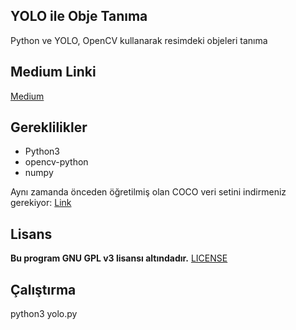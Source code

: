 ## YOLO ile Obje Tanıma
Python ve YOLO, OpenCV kullanarak resimdeki objeleri tanıma

## Medium Linki
[Medium](https://medium.com/@alperenbayramoglu2/100-sat%C4%B1r-kod-ile-derin-%C3%B6%C4%9Frenme-ed8d95228e59)

## Gereklilikler
* Python3
* opencv-python
* numpy

Aynı zamanda önceden öğretilmiş olan COCO veri setini indirmeniz gerekiyor:
[Link](https://pjreddie.com/media/files/yolov3.weights)


## Lisans
**Bu program GNU GPL v3 lisansı altındadır.**
[LICENSE](https://github.com/Spelchure/CSGO-Internal/blob/master/LICENSE)

## Çalıştırma
python3 yolo.py